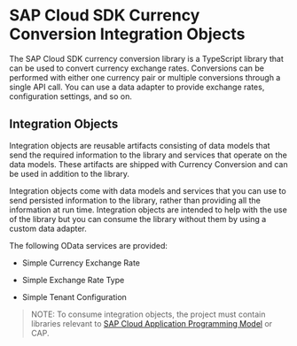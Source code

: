 # SAP Cloud SDK Currency Conversion Integration Objects

The SAP Cloud SDK currency conversion library is a TypeScript library that can be used to convert currency exchange rates. Conversions can be performed with either one currency pair or multiple conversions through a single API call. You can use a data adapter to provide exchange rates, configuration settings, and so on.

## Integration Objects

Integration objects are reusable artifacts consisting of data models that send the required information to the library and services that operate on the data models. These artifacts are shipped with Currency Conversion and can be used in addition to the library.

Integration objects come with data models and services that you can use to send persisted information to the library, rather than providing all the information at run time. Integration objects are intended to help with the use of the library but you can consume the library without them by using a custom data adapter.

The following OData services are provided:

* Simple Currency Exchange Rate

* Simple Exchange Rate Type

* Simple Tenant Configuration

> NOTE:
To consume integration objects, the project must contain libraries relevant to [SAP Cloud Application Programming Model](https://cap.cloud.sap/docs/) or CAP.
